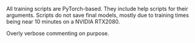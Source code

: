 All training scripts are PyTorch-based. They include help scripts for their arguments. Scripts do not save final models, mostly due to training times being near 10 minutes on a NVIDIA RTX2080.

Overly verbose commenting on purpose.
